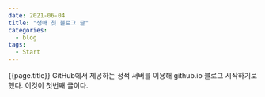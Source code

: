 ```yaml
---
date: 2021-06-04
title: "생애 첫 블로그 글"
categories:
  - blog
tags:
  - Start
---
```


{{page.title}}
GitHub에서 제공하는 정적 서버를 이용해 github.io 블로그 시작하기로 했다.
이것이 첫번째 글이다.
